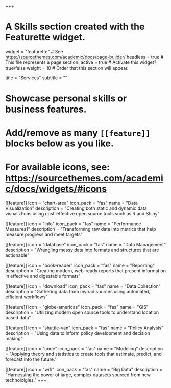 +++
# A Skills section created with the Featurette widget.
widget = "featurette"  # See https://sourcethemes.com/academic/docs/page-builder/
headless = true  # This file represents a page section.
active = true  # Activate this widget? true/false
weight = 10  # Order that this section will appear.

title = "Services"
subtitle = ""

# Showcase personal skills or business features.
# 
# Add/remove as many `[[feature]]` blocks below as you like.
# 
# For available icons, see: https://sourcethemes.com/academic/docs/widgets/#icons

[[feature]]
  icon = "chart-area"
  icon_pack = "fas"
  name = "Data Visualization"
  description = "Creating both static and dynamic data visualiztions using cost-effective open source tools such as R and Shiny"
  
[[feature]]
  icon = "info"
  icon_pack = "fas"
  name = "Performance Measures1"
  description = "Transforming raw data into metrics that help measure progress and meet targets"
  
[[feature]]
  icon = "database"
  icon_pack = "fas"
  name = "Data Management"
  description = "Wrangling messy data into formats and structures that are actionable"

[[feature]]
  icon = "book-reader"
  icon_pack = "fas"
  name = "Reporting"
  description = "Creating modern, web-ready reports that present information in effective and digestable formats"

[[feature]]
  icon = "download"
  icon_pack = "fas"
  name = "Data Collection"
  description = "Gathering data from myriad sources using automated, efficient workflows"
  
[[feature]]
  icon = "globe-americas"
  icon_pack = "fas"
  name = "GIS"
  description = "Utilizing modern open source tools to understand location based data"
  
[[feature]]
  icon = "shuttle-van"
  icon_pack = "fas"
  name = "Policy Analysis"
  description = "Using data to inform policy development and decision making"

[[feature]]
  icon = "code"
  icon_pack = "fas"
  name = "Modeling"
  description = "Applying theory and statistics to create tools that estimate, predict, and forecast into the future."

[[feature]]
  icon = "wifi"
  icon_pack = "fas"
  name = "Big Data"
  description = "Harnessing the power of large, complex datasets sourced from new technololgies."
+++
